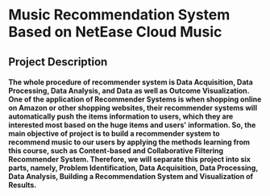 # Music Recommendation System Based on NetEase Cloud Music

## Project Description

#### The whole procedure of recommender system is Data Acquisition, Data Processing, Data Analysis, and Data as well as Outcome Visualization. One of the application of Recommender Systems is when shopping online on Amazon or other shopping websites, their recommender systems will automatically push the items information to users, which they are interested most based on the huge items and users' information. So, the main objective of project is to build a recommender system to recommend music to our users by applying the methods learning from this course, such as Content-based and Collaborative Filtering Recommender System. Therefore, we will separate this project into six parts, namely, Problem Identification, Data Acquisition, Data Processing, Data Analysis, Building a Recommendation System and Visualization of Results.



